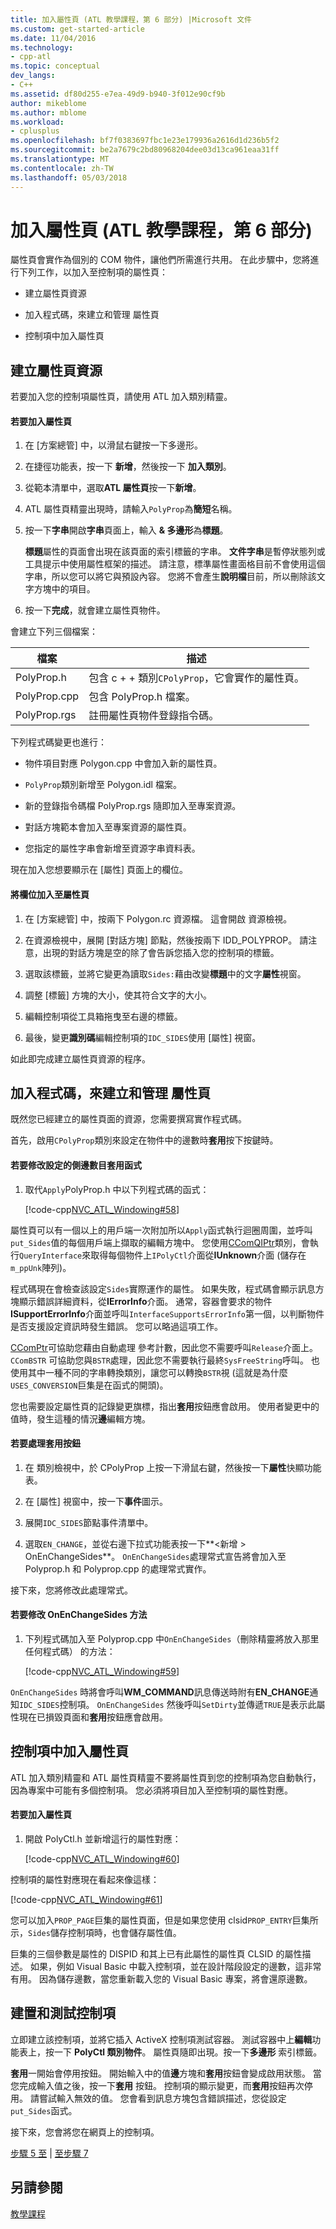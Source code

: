 ```yaml
---
title: 加入屬性頁 (ATL 教學課程，第 6 部分) |Microsoft 文件
ms.custom: get-started-article
ms.date: 11/04/2016
ms.technology:
- cpp-atl
ms.topic: conceptual
dev_langs:
- C++
ms.assetid: df80d255-e7ea-49d9-b940-3f012e90cf9b
author: mikeblome
ms.author: mblome
ms.workload:
- cplusplus
ms.openlocfilehash: bf7f0383697fbc1e23e179936a2616d1d236b5f2
ms.sourcegitcommit: be2a7679c2bd80968204dee03d13ca961eaa31ff
ms.translationtype: MT
ms.contentlocale: zh-TW
ms.lasthandoff: 05/03/2018
---
```

# <a name="adding-a-property-page-atl-tutorial-part-6"></a>加入屬性頁 (ATL 教學課程，第 6 部分)
屬性頁會實作為個別的 COM 物件，讓他們所需進行共用。 在此步驟中，您將進行下列工作，以加入至控制項的屬性頁：  
  
-   建立屬性頁資源  
  
-   加入程式碼，來建立和管理 屬性頁  
  
-   控制項中加入屬性頁  
  
## <a name="creating-the-property-page-resource"></a>建立屬性頁資源  
 若要加入您的控制項屬性頁，請使用 ATL 加入類別精靈。  
  
#### <a name="to-add-a-property-page"></a>若要加入屬性頁  
  
1.  在 [方案總管] 中，以滑鼠右鍵按一下多邊形。  
  
2.  在捷徑功能表，按一下 **新增**，然後按一下 **加入類別**。  
  
3.  從範本清單中，選取**ATL 屬性頁**按一下**新增**。  
  
4.  ATL 屬性頁精靈出現時，請輸入`PolyProp`為**簡短**名稱。  
  
5.  按一下**字串**開啟**字串**頁面上，輸入 **& 多邊形**為**標題**。  
  
     **標題**屬性的頁面會出現在該頁面的索引標籤的字串。 **文件字串**是暫停狀態列或工具提示中使用屬性框架的描述。 請注意，標準屬性畫面格目前不會使用這個字串，所以您可以將它與預設內容。 您將不會產生**說明檔**目前，所以刪除該文字方塊中的項目。  
  
6.  按一下**完成**，就會建立屬性頁物件。  
  
 會建立下列三個檔案：  
  
|檔案|描述|  
|----------|-----------------|  
|PolyProp.h|包含 c + + 類別`CPolyProp`，它會實作的屬性頁。|  
|PolyProp.cpp|包含 PolyProp.h 檔案。|  
|PolyProp.rgs|註冊屬性頁物件登錄指令碼。|  
  
 下列程式碼變更也進行：  
  
-   物件項目對應 Polygon.cpp 中會加入新的屬性頁。  
  
-   `PolyProp`類別新增至 Polygon.idl 檔案。  
  
-   新的登錄指令碼檔 PolyProp.rgs 隨即加入至專案資源。  
  
-   對話方塊範本會加入至專案資源的屬性頁。  
  
-   您指定的屬性字串會新增至資源字串資料表。  
  
 現在加入您想要顯示在 [屬性] 頁面上的欄位。  
  
#### <a name="to-add-fields-to-the-property-page"></a>將欄位加入至屬性頁  
  
1.  在 [方案總管] 中，按兩下 Polygon.rc 資源檔。 這會開啟 資源檢視。  
  
2.  在資源檢視中，展開 [對話方塊] 節點，然後按兩下 IDD_POLYPROP。 請注意，出現的對話方塊是空的除了會告訴您插入您的控制項的標籤。  
  
3.  選取該標籤，並將它變更為讀取`Sides:`藉由改變**標題**中的文字**屬性**視窗。  
  
4.  調整 [標籤] 方塊的大小，使其符合文字的大小。  
  
5.  編輯控制項從工具箱拖曳至右邊的標籤。  
  
6.  最後，變更**識別碼**編輯控制項的`IDC_SIDES`使用 [屬性] 視窗。  
  
 如此即完成建立屬性頁資源的程序。  
  
## <a name="adding-code-to-create-and-manage-the-property-page"></a>加入程式碼，來建立和管理 屬性頁  
 既然您已經建立的屬性頁面的資源，您需要撰寫實作程式碼。  
  
 首先，啟用`CPolyProp`類別來設定在物件中的邊數時**套用**按下按鍵時。  
  
#### <a name="to-modify-the-apply-function-to-set-the-number-of-sides"></a>若要修改設定的側邊數目套用函式  
  
1.  取代`Apply`PolyProp.h 中以下列程式碼的函式：  
  
     [!code-cpp[NVC_ATL_Windowing#58](../atl/codesnippet/cpp/adding-a-property-page-atl-tutorial-part-6_1.h)]  
  
 屬性頁可以有一個以上的用戶端一次附加所以`Apply`函式執行迴圈周圍，並呼叫`put_Sides`值的每個用戶端上擷取的編輯方塊中。 您使用[CComQIPtr](../atl/reference/ccomqiptr-class.md)類別，會執行`QueryInterface`來取得每個物件上`IPolyCtl`介面從**IUnknown**介面 (儲存在`m_ppUnk`陣列)。  
  
 程式碼現在會檢查該設定`Sides`實際運作的屬性。 如果失敗，程式碼會顯示訊息方塊顯示錯誤詳細資料，從**IErrorInfo**介面。 通常，容器會要求的物件**ISupportErrorInfo**介面並呼叫`InterfaceSupportsErrorInfo`第一個，以判斷物件是否支援設定資訊時發生錯誤。 您可以略過這項工作。  
  
 [CComPtr](../atl/reference/ccomptr-class.md)可協助您藉由自動處理 參考計數，因此您不需要呼叫`Release`介面上。 `CComBSTR` 可協助您與`BSTR`處理，因此您不需要執行最終`SysFreeString`呼叫。 也使用其中一種不同的字串轉換類別，讓您可以轉換`BSTR`視 (這就是為什麼`USES_CONVERSION`巨集是在函式的開頭)。  
  
 您也需要設定屬性頁的記錄變更旗標，指出**套用**按鈕應會啟用。 使用者變更中的值時，發生這種的情況**邊**編輯方塊。  
  
#### <a name="to-handle-the-apply-button"></a>若要處理套用按鈕  
  
1.  在 類別檢視中，於 CPolyProp 上按一下滑鼠右鍵，然後按一下**屬性**快顯功能表。  
  
2.  在 [屬性] 視窗中，按一下**事件**圖示。  
  
3.  展開`IDC_SIDES`節點事件清單中。  
  
4.  選取`EN_CHANGE`，並從右邊下拉式功能表按一下**\<新增 > OnEnChangeSides**。 `OnEnChangeSides`處理常式宣告將會加入至 Polyprop.h 和 Polyprop.cpp 的處理常式實作。  
  
 接下來，您將修改此處理常式。  
  
#### <a name="to-modify-the-onenchangesides-method"></a>若要修改 OnEnChangeSides 方法  
  
1.  下列程式碼加入至 Polyprop.cpp 中`OnEnChangeSides`（刪除精靈將放入那里任何程式碼） 的方法：  
  
     [!code-cpp[NVC_ATL_Windowing#59](../atl/codesnippet/cpp/adding-a-property-page-atl-tutorial-part-6_2.cpp)]  
  
 `OnEnChangeSides` 時將會呼叫**WM_COMMAND**訊息傳送時附有**EN_CHANGE**通知`IDC_SIDES`控制項。 `OnEnChangeSides` 然後呼叫`SetDirty`並傳遞`TRUE`是表示此屬性現在已損毀頁面和**套用**按鈕應會啟用。  
  
## <a name="adding-the-property-page-to-the-control"></a>控制項中加入屬性頁  
 ATL 加入類別精靈和 ATL 屬性頁精靈不要將屬性頁到您的控制項為您自動執行，因為專案中可能有多個控制項。 您必須將項目加入至控制項的屬性對應。  
  
#### <a name="to-add-the-property-page"></a>若要加入屬性頁  
  
1.  開啟 PolyCtl.h 並新增這行的屬性對應：  
  
     [!code-cpp[NVC_ATL_Windowing#60](../atl/codesnippet/cpp/adding-a-property-page-atl-tutorial-part-6_3.h)]  
  
 控制項的屬性對應現在看起來像這樣：  
  
 [!code-cpp[NVC_ATL_Windowing#61](../atl/codesnippet/cpp/adding-a-property-page-atl-tutorial-part-6_4.h)]  
  
 您可以加入`PROP_PAGE`巨集的屬性頁面，但是如果您使用 clsid`PROP_ENTRY`巨集所示，`Sides`儲存控制項時，也會儲存屬性值。  
  
 巨集的三個參數是屬性的 DISPID 和其上已有此屬性的屬性頁 CLSID 的屬性描述。 如果，例如 Visual Basic 中載入控制項，並在設計階段設定的邊數，這非常有用。 因為儲存邊數，當您重新載入您的 Visual Basic 專案，將會還原邊數。  
  
## <a name="building-and-testing-the-control"></a>建置和測試控制項  
 立即建立該控制項，並將它插入 ActiveX 控制項測試容器。 測試容器中上**編輯**功能表上，按一下  **PolyCtl 類別物件**。 屬性頁隨即出現。按一下**多邊形** 索引標籤。  
  
 **套用**一開始會停用按鈕。 開始輸入中的值**邊**方塊和**套用**按鈕會變成啟用狀態。 當您完成輸入值之後，按一下**套用** 按鈕。 控制項的顯示變更，而**套用**按鈕再次停用。 請嘗試輸入無效的值。 您會看到訊息方塊包含錯誤描述，您從設定`put_Sides`函式。  
  
 接下來，您會將您在網頁上的控制項。  
  
 [步驟 5 至](../atl/adding-an-event-atl-tutorial-part-5.md) &#124; [至步驟 7](../atl/putting-the-control-on-a-web-page-atl-tutorial-part-7.md)  
  
## <a name="see-also"></a>另請參閱  
 [教學課程](../atl/active-template-library-atl-tutorial.md)

